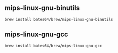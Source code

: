## mips-linux-gnu-binutils
```
brew install bates64/brew/mips-linux-gnu-binutils
```

## mips-linux-gnu-gcc
```
brew install bates64/brew/mips-linux-gnu-gcc
```
